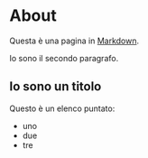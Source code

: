 # About

Questa è una pagina in [Markdown](https://daringfireball.net/projects/markdown/).

Io sono il secondo paragrafo.

## Io sono un titolo

Questo è un elenco puntato:

- uno
- due
- tre

